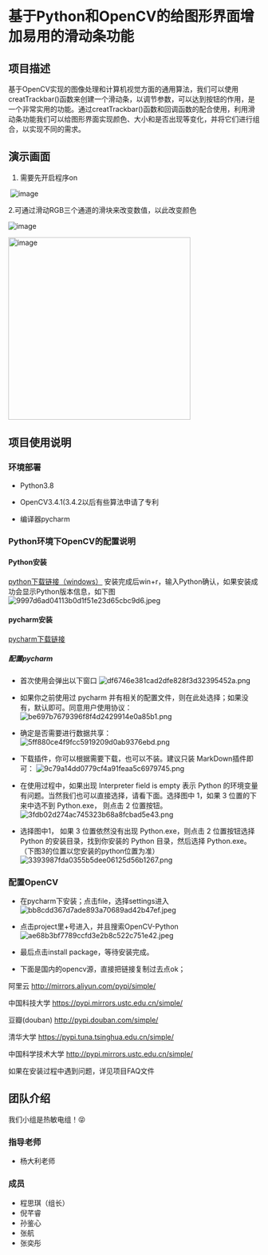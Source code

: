 # 基于Python和OpenCV的给图形界面增加易用的滑动条功能
## 项目描述
基于OpenCV实现的图像处理和计算机视觉方面的通用算法，我们可以使用creatTrackbar()函数来创建一个滑动条，以调节参数，可以达到按钮的作用，是一个非常实用的功能。通过creatTrackbar()函数和回调函数的配合使用，利用滑动条功能我们可以给图形界面实现颜色、大小和是否出现等变化，并将它们进行组合，以实现不同的需求。
## 演示画面
1. 需要先开启程序on

![]() ![image](https://user-images.githubusercontent.com/107832597/176445622-c793dda8-563e-4cde-87a4-d61c6ae488f1.png)

2.可通过滑动RGB三个通道的滑块来改变数值，以此改变颜色

![]()![image](https://user-images.githubusercontent.com/107832597/176445723-1f61186d-b34f-43ba-9840-3c62f59ae966.png)

![]()<img width="365" alt="image" src="https://user-images.githubusercontent.com/107832597/176446294-982d73e3-abfc-44ec-aadc-5f541beeeb63.png">
## 项目使用说明
### 环境部署
+ Python3.8

+ OpenCV3.4.1(3.4.2以后有些算法申请了专利

+ 编译器pycharm

### Python环境下OpenCV的配置说明
#### Python安装
[python下载链接（windows）](http://www.python.org/downloads/windows/)
安装完成后win+r，输入Python确认，如果安装成功会显示Python版本信息，如下图![9997d6ad04113b0d1f51e23d65cbc9d6.jpeg](en-resource://database/514:1)
#### pycharm安装
[pycharm下载链接](https://www.jetbrains.com/pycharm/download/#section=windows)
##### 配置pycharm
* 首次使用会弹出以下窗口
![df6746e381cad2dfe828f3d32395452a.png](en-resource://database/516:1)

* 如果你之前使用过 pycharm 并有相关的配置文件，则在此处选择；如果没有，默认即可。同意用户使用协议：
![be697b7679396f8f4d2429914e0a85b1.png](en-resource://database/518:1)

* 确定是否需要进行数据共享：
![5ff880ce4f9fcc5919209d0ab9376ebd.png](en-resource://database/520:1)

* 下载插件，你可以根据需要下载，也可以不装。建议只装 MarkDown插件即可：
![9c79a14dd0779cf4a91feaa5c6979745.png](en-resource://database/522:1)

* 在使用过程中，如果出现 Interpreter field is empty 表示 Python 的环境变量有问题。当然我们也可以直接选择，请看下面。选择图中 1，如果 3 位置的下来中选不到 Python.exe， 则点击 2 位置按钮。
![3fdb02d274ac745323b68a8fcbad5e43.png](en-resource://database/524:1)

* 选择图中1， 如果 3 位置依然没有出现 Python.exe，则点击 2 位置按钮选择 Python 的安装目录，找到你安装的 Python 目录，然后选择 Python.exe。（下图3的位置以您安装的python位置为准）
![3393987fda0355b5dee06125d56b1267.png](en-resource://database/526:1)
### 配置OpenCV
* 在pycharm下安装；点击file，选择settings进入
![bb8cdd367d7ade893a70689ad42b47ef.jpeg](en-resource://database/528:1)
* 点击project里+号进入，并且搜索OpenCV-Python
![ae68b3bf7789ccfd3e2b8c522c751e42.jpeg](en-resource://database/530:1)
* 最后点击install package，等待安装完成。

* 下面是国内的opencv源，直接把链接复制过去点ok；

阿里云 http://mirrors.aliyun.com/pypi/simple/

中国科技大学 https://pypi.mirrors.ustc.edu.cn/simple/

豆瓣(douban) http://pypi.douban.com/simple/

清华大学 https://pypi.tuna.tsinghua.edu.cn/simple/

中国科学技术大学 http://pypi.mirrors.ustc.edu.cn/simple/ 

如果在安装过程中遇到问题，详见项目FAQ文件

## 团队介绍
我们小组是热敏电组！:stuck_out_tongue_closed_eyes:
### 指导老师
+ 杨大利老师
### 成员
+ 程思琪（组长）
+ 倪芊睿
+ 孙鉴心
+ 张航
+ 张奕彤

